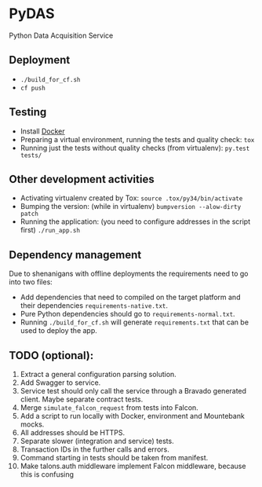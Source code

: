 PyDAS
=====

Python Data Acquisition Service

## Deployment
* `./build_for_cf.sh`
* `cf push`

## Testing
* Install [Docker](https://docs.docker.com/linux/step_one/)
* Preparing a virtual environment, running the tests and quality check: `tox`
* Running just the tests without quality checks (from virtualenv): `py.test tests/`

## Other development activities
* Activating virtualenv created by Tox: `source .tox/py34/bin/activate`
* Bumping the version: (while in virtualenv) `bumpversion --alow-dirty patch`
* Running the application: (you need to configure addresses in the script first) `./run_app.sh`

## Dependency management
Due to shenanigans with offline deployments the requirements need to go into two files:
* Add dependencies that need to compiled on the target platform and their dependencies `requirements-native.txt`.
* Pure Python dependencies should go to `requirements-normal.txt`.
* Running `./build_for_cf.sh` will generate `requirements.txt` that can be used to deploy the app.

## TODO (optional):
1. Extract a general configuration parsing solution.
1. Add Swagger to service.
1. Service test should only call the service through a Bravado generated client. Maybe separate contract tests.
1. Merge `simulate_falcon_request` from tests into Falcon.
1. Add a script to run locally with Docker, environment and Mountebank mocks.
1. All addresses should be HTTPS.
1. Separate slower (integration and service) tests.
1. Transaction IDs in the further calls and errors.
1. Command starting in tests should be taken from manifest.
1. Make talons.auth middleware implement Falcon middleware, because this is confusing
